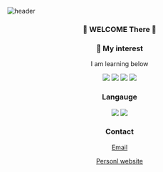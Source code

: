 ![header](https://capsule-render.vercel.app/api?type=slice&color=auto&height=380&section=header&text=SUMIN%20OH&fontSize=80)
<div align="center">

### 👋 WELCOME There 👋
  
### 🌱 My interest
I am learning below 

<img src="https://img.shields.io/badge/Image analysis-red?style=flat&logo=E-Mail&logoColor=red"/> <img src="https://img.shields.io/badge/Computer Vision-yellow?style=flat&logo=E-Mail&logoColor=red"> <img src="https://img.shields.io/badge/Machine Learning-orange?style=flat&logo=E-Mail&logoColor=red"/> <img src="https://img.shields.io/badge/Deep Learning-green?style=flat&logo=E-Mail&logoColor=red"/> 
  
  ### Langauge 

<img src="https://img.shields.io/badge/Python-inactive?style=flat&logo=Python&logoColor=3776AB"/> <img src="https://img.shields.io/badge/PyTorch-blueviolet?style=flat&logo=PyTorch&logoColor=EE4C2C"/>

  ### Contact 
  
[Email](tnals9492@naver.com)

[Personl website](https://osumin9492.wixsite.com/website)
  
